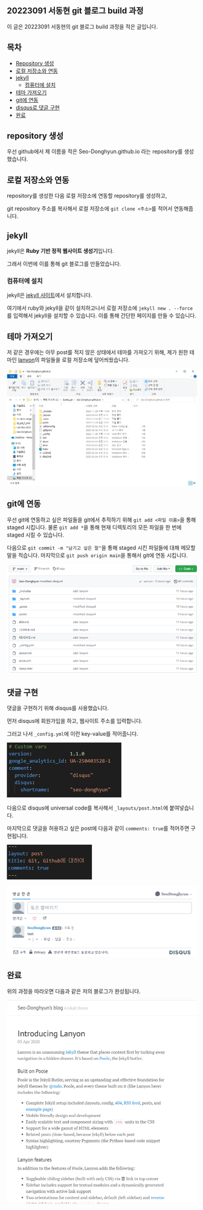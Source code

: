 ## 20223091 서동현 git 블로그 build 과정

이 글은 20223091 서동현의 git 블로그 build 과정을 적은 글입니다.

## 목차

- [Repository 생성](#repository-생성)
- [로컬 저장소와 연동](#로컬-저장소와-연동)
- [jekyll](#jekyll)
  - [컴퓨터에 설치](#컴퓨터에-설치)
- [테마 가져오기](#테마-가져오기)
- [git에 연동](#git에-연동)
- [disqus로 댓글 구현](#댓글-구현)
- [완료](#완료)

## repository 생성

우선 github에서 제 이름을 적은 Seo-Donghyun.github.io 라는 repository를 생성했습니다.

## 로컬 저장소와 연동

repository를 생성한 다음 로컬 저장소에 연동할 repository를 생성하고,  

git repository 주소를 복사해서 로컬 저장소에 `git clone <주소>`를 적어서 연동해줍니다.  

## jekyll

jekyll은 **Ruby 기반 정적 웹사이트 생성기**입니다.  

그래서 이번에 이를 통해 git 블로그를 만들었습니다.  

### 컴퓨터에 설치

jekyll은 [jekyll 사이트](https://jekyllrb-ko.github.io/)에서 설치합니다.  

여기에서 ruby와 jekyll을 같이 설치하고나서 로컬 저장소에 `jekyll new . --force`를 입력해서 jekyll을 설치할 수 있습니다. 이를 통해 간단한 페이지를 만들 수 있습니다.  

## 테마 가져오기

저 같은 경우에는 아무 post를 적지 않은 상태에서 테마를 가져오기 위해, 제가 원한 테마인 [lanyon](https://github.com/poole/lanyon)의 파일들을 로컬 저장소에 덮어씌웠습니다.  

![테마](/assets/images/readme.md%20%EC%82%AC%EC%A7%841.png "테마")

## git에 연동  

우선 git에 연동하고 싶은 파일들을 git에서 추적하기 위해 `git add <파일 이름>`을  통해 staged 시킵니다. 물론 `git add *`을 통해 현재 디렉토리의 모든 파일을 한 번에 staged 시킬 수 있습니다.  

다음으로 `git commit -m "남기고 싶은 말"`을 통해 staged 시킨 파일들에 대해 메모할 말을 적습니다. 마지막으로 `git push origin main`을 통해서 git에 연동 시킵니다.  

![예시](/assets/images/readme.md%20%EC%82%AC%EC%A7%842.png "예시")

## 댓글 구현

댓글을 구현하기 위해 disqus를 사용했습니다.  

먼저 disqus에 회원가입을 하고, 웹사이트 주소를 입력합니다.  

그러고 나서 `_config.yml`에 이런 key-value를 적어줍니다.  

![예시](/assets/images/readme.md%20%EC%82%AC%EC%A7%844.png "예시")  

다음으로 disqus에 universal code를 복사해서 `_layouts/post.html`에 붙여넣습니다.  

마지막으로 댓글을 허용하고 싶은 post에 다음과 같이 `comments: true`를 적어주면 구현됩니다.  

![댓글](/assets/images/readme.md%20%EC%82%AC%EC%A7%845.png "댓글")  

![댓글](/assets/images/readme.md%20%EC%82%AC%EC%A7%846.png "댓글")

## 완료

위의 과정을 따라오면 다음과 같은 저의 블로그가 완성됩니다.  

![블로그](/assets/images/readme.md%20%EC%82%AC%EC%A7%843.png "블로그")
